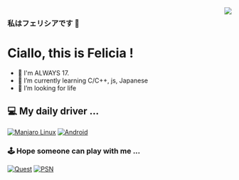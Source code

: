 <img align="right" src="https://github-readme-stats.vercel.app/api?username=wmyfelix&theme=dracula&count_private=true" />


### 私はフェリシアです 👋 

# Ciallo, this is Felicia !
- 🔞 I'm ALWAYS 17.
- 🌱 I’m currently learning C/C++, js, Japanese
- 🤔 I’m looking for life

<!--
**wmyfelix/wmyfelix** is a ✨ _special_ ✨ repository because its `README.md` (this file) appears on your GitHub profile.

Here are some ideas to get you started:

- 🔭 I’m currently working on ...
- 🌱 I’m currently learning ...
- 👯 I’m looking to collaborate on ...
- 🤔 I’m looking for help with ...
- 💬 Ask me about ...
- 📫 How to reach me: ...
- 😄 Pronouns: ...
- ⚡ Fun fact: ...
-->
## 💻 My daily driver ...

[![Manjaro Linux](https://img.shields.io/badge/Manjaro%20Linux-4F4F4F?style=flat-square&logo=manjaro)](https://manjaro.org/)
[![Android](https://img.shields.io/badge/Android-4F4F4F?style=flat-square&logo=android)](https://android.com/)


### 🕹️ Hope someone can play with me ...

[![Quest](https://img.shields.io/badge/Quest-4F4F4F?style=flat-square&logo=oculus)](https://oculus.com)
[![PSN](https://img.shields.io/badge/PSN-4F4F4F?style=flat-square&logo=playstation)](https://www.playstation.com)
